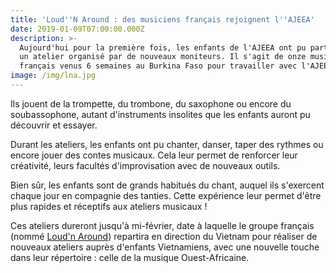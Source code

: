 ```yaml
---
title: 'Loud''N Around : des musiciens français rejoignent l''AJEEA'
date: 2019-01-09T07:00:00.000Z
description: >-
  Aujourd'hui pour la première fois, les enfants de l'AJEEA ont pu participer à
  un atelier organisé par de nouveaux moniteurs. Il s'agit de onze musicien.ne.s
  français venus 6 semaines au Burkina Faso pour travailler avec l'AJEEA. 
image: /img/lna.jpg
---
```

Ils jouent de la trompette, du trombone, du saxophone ou encore du soubassophone, autant d'instruments insolites que les enfants auront pu découvrir et essayer.

Durant les ateliers, les enfants ont pu chanter, danser, taper des rythmes ou encore jouer des contes musicaux. Cela leur permet de renforcer leur créativité, leurs facultés d'improvisation avec de nouveaux outils.

Bien sûr, les enfants sont de grands habitués du chant, auquel ils s'exercent chaque jour en compagnie des tanties. Cette expérience leur permet d'être plus rapides et réceptifs aux ateliers musicaux !

Ces ateliers dureront jusqu'à mi-février, date à laquelle le groupe français (nommé [Loud'n Around](http://www.loudnaround.org)) repartira en direction du Vietnam pour réaliser de nouveaux ateliers auprès d'enfants Vietnamiens, avec une nouvelle touche dans leur répertoire : celle de la musique Ouest-Africaine.
